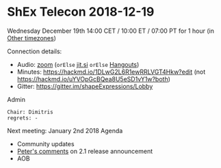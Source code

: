 # ShEx Telecon 2018-12-19

Wednesday December 19th 14:00 CET / 10:00 ET / 07:00 PT for 1 hour (in [Other timezones](https://www.timeanddate.com/worldclock/fixedtime.html?msg=ShEx+CG&iso=20181219T14&p1=195&ah=1))

Connection details:

* Audio: [zoom](https://zoom.us/j/441496948) (`orElse` [jit.si](https://meet.jit.si/ShEx) `orElse` [Hangouts](http://tinyurl.com/ShEx-hangouts))
* Minutes: https://hackmd.io/1DLwG2L6R1ewRRLVGT4Hkw?edit (not https://hackmd.io/uYVOpGcBQea8U5eSD1vY1w?both)
* Gitter: https://gitter.im/shapeExpressions/Lobby

Admin

    Chair: Dimitris
    regrets: -

Next meeting: January 2nd 2018
Agenda

* Community updates
* [Peter's comments](https://lists.w3.org/Archives/Public/public-shex/2018Nov/0009.html) on 2.1 release announcement
* AOB
